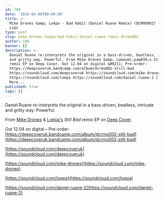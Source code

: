 ```yaml
---
id: 799
date: '2019-04-08T00:00:00'
title: >-
  Mike Drones &amp; Loëpa - Bad Habit (Daniel Ruane Remix) (DCRMX002) - Loose
  Lips
type: post
slug: mike-drones-loepa-bad-habit-daniel-ruane-remix-dcrmx002
author: 100
banner: []
description: >-
  Daniel Ruane re-interprets the original in a bass-driven, beatless, intricate
  and gritty way. Powerful. From Mike Drones &amp; Lo&euml;pa&#39;s Still Bad
  remix EP on Deep Cover. Out 12.04 on digital &#8211; Pre-order:
  https://deepcoveruk.bandcamp.com/album/dcrmx002-still-bad
  https://soundcloud.com/deepcoveruk https://soundcloud.com/mike-drones
  https://soundcloud.com/loepa https://soundcloud.com/daniel-ruane-2 [...]Read
  More...
published: true
tags: []
---
```

Daniel Ruane re-interprets the original in a bass-driven, beatless, intricate and gritty way. Powerful.

From [Mike Drones](https://www.discogs.com/artist/4871335-Mike-Drones) & [Loëpa's](https://loepa.bandcamp.com/) _Still Bad_ remix EP on [Deep Cover](https://deepcoveruk.bandcamp.com).

Out 12.04 on digital – Pre-order: [](https://deepcoveruk.bandcamp.com/album/dcrmx002-still-bad)[https://deepcoveruk.bandcamp.com/album/dcrmx002-still-bad](https://deepcoveruk.bandcamp.com/album/dcrmx002-still-bad)

[https://soundcloud.com/deepcoveruk](https://soundcloud.com/deepcoveruk)

[](https://soundcloud.com/mike-drones)[https://soundcloud.com/mike-drones](https://soundcloud.com/mike-drones)

[](https://soundcloud.com/loepa)[https://soundcloud.com/loepa](https://soundcloud.com/loepa)

[](https://soundcloud.com/daniel-ruane-2)[https://soundcloud.com/daniel-ruane-2](https://soundcloud.com/daniel-ruane-2)